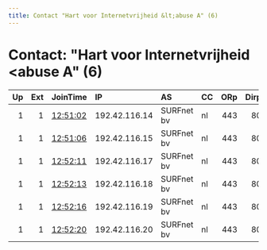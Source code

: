 ```yaml
---
title: Contact "Hart voor Internetvrijheid &lt;abuse A" (6)
---
```


# Contact: "Hart voor Internetvrijheid &lt;abuse A" (6)

|   Up |   Ext | JoinTime                                                                                            | IP            | AS         | CC   |   ORp |   Dirp | OS    | Version   | Nickname   |   eFamMembers |
|-----:|------:|:----------------------------------------------------------------------------------------------------|:--------------|:-----------|:-----|------:|-------:|:------|:----------|:-----------|--------------:|
|    1 |     1 | [12:51:02](https://metrics.torproject.org/rs.html#details/9E0058300401F6687EAE59F9FE82DB89230344C1) | 192.42.116.14 | SURFnet bv | nl   |   443 |     80 | Linux | 0.3.1.9   | hviv114    |             9 |
|    1 |     1 | [12:51:06](https://metrics.torproject.org/rs.html#details/63F0043819468FD86C761EAE45B4B72DB9A795B9) | 192.42.116.15 | SURFnet bv | nl   |   443 |     80 | Linux | 0.3.1.9   | hviv115    |             9 |
|    1 |     1 | [12:52:11](https://metrics.torproject.org/rs.html#details/0485027A0A349D454D978F6C1CECDD29EA17769A) | 192.42.116.17 | SURFnet bv | nl   |   443 |     80 | Linux | 0.3.1.9   | hviv117    |             9 |
|    1 |     1 | [12:52:13](https://metrics.torproject.org/rs.html#details/AB4761E23AF511E8306E95E78F7E82F77B2E487F) | 192.42.116.18 | SURFnet bv | nl   |   443 |     80 | Linux | 0.3.1.9   | hviv118    |             9 |
|    1 |     1 | [12:52:16](https://metrics.torproject.org/rs.html#details/BC64503664C90B4A9DA913736C361DEAD313B130) | 192.42.116.19 | SURFnet bv | nl   |   443 |     80 | Linux | 0.3.1.9   | hviv119    |             9 |
|    1 |     1 | [12:52:20](https://metrics.torproject.org/rs.html#details/D82943434B24204FBF1B4B818CFEA64F205DEAC3) | 192.42.116.20 | SURFnet bv | nl   |   443 |     80 | Linux | 0.3.1.9   | hviv120    |             9 |
